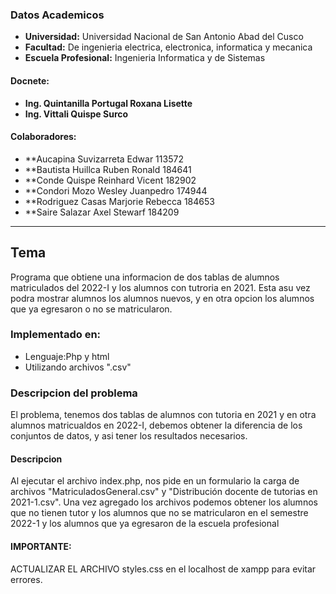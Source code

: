
### Datos Academicos

- **Universidad:** Universidad Nacional de San Antonio Abad del Cusco
- **Facultad:** De ingenieria electrica, electronica, informatica y mecanica
- **Escuela Profesional:** Ingenieria Informatica y de Sistemas
#### Docnete:
- **Ing. Quintanilla Portugal Roxana Lisette**
- **Ing. Vittali Quispe Surco**
#### Colaboradores:
- **Aucapina Suvizarreta Edwar 113572
- **Bautista Huillca Ruben Ronald  184641
- **Conde Quispe Reinhard Vicent 182902
- **Condori Mozo Wesley Juanpedro 174944
- **Rodriguez Casas Marjorie Rebecca 184653
- **Saire Salazar Axel Stewarf 184209
---
## Tema

Programa que obtiene una informacion de dos tablas de alumnos matriculados del 2022-I y los alumnos con tutroria en 2021.
Esta asu vez podra mostrar alumnos los alumnos nuevos, y en otra opcion los alumnos que ya egresaron o no se matricularon.

### Implementado en:
- Lenguaje:Php y html
- Utilizando archivos ".csv"
### Descripcion del problema
El problema, tenemos dos tablas de alumnos con tutoria en 2021 y en otra alumnos matricualdos en 2022-I, 
debemos obtener la diferencia de los conjuntos de datos, y asi tener los resultados necesarios.

#### Descripcion
Al ejecutar el archivo index.php, nos pide en un formulario la carga de archivos 
"MatriculadosGeneral.csv" y "Distribución docente de tutorias en 2021-1.csv".
Una vez agregado los archivos podemos obtener los alumnos que no tienen tutor 
y los alumnos que no se matricularon en el semestre 2022-1 y los alumnos que ya
egresaron de la escuela profesional

#### IMPORTANTE: 
ACTUALIZAR EL ARCHIVO styles.css en el localhost de xampp para evitar errores.
